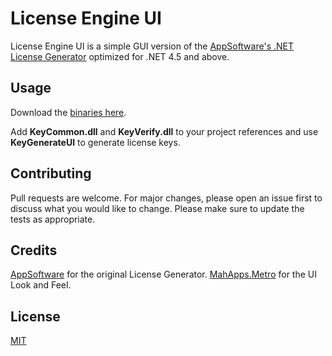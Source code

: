 # License Engine UI

License Engine UI is a simple GUI version of the [AppSoftware's .NET License Generator](https://github.com/appsoftwareltd/dotnet-licence-key-generator) optimized for .NET 4.5 and above.

## Usage
Download the [binaries here](https://github.com/joweenflores/LicenseEngine/releases/tag/1.0.0).

Add **KeyCommon.dll** and **KeyVerify.dll** to your project references and use **KeyGenerateUI** to generate license keys.

## Contributing
Pull requests are welcome. For major changes, please open an issue first to discuss what you would like to change. Please make sure to update the tests as appropriate.

## Credits
[AppSoftware](https://github.com/appsoftwareltd/dotnet-licence-key-generator) for the original License Generator.
[MahApps.Metro](https://github.com/MahApps/MahApps.Metro) for the UI Look and Feel.

## License
[MIT](https://choosealicense.com/licenses/mit/)
